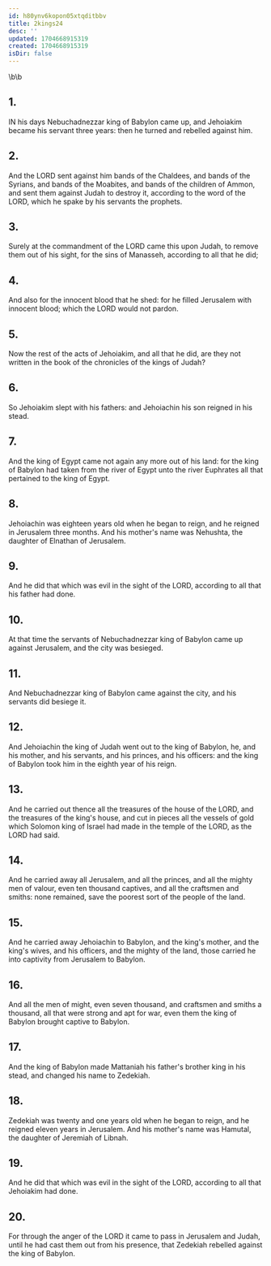 ```yaml
---
id: h80ynv6kopon05xtqditbbv
title: 2kings24
desc: ''
updated: 1704668915319
created: 1704668915319
isDir: false
---
```

\b\b
## 1.
IN his days Nebuchadnezzar king of Babylon came up, and Jehoiakim became his servant three years: then he turned and rebelled against him.
## 2.
And the LORD sent against him bands of the Chaldees, and bands of the Syrians, and bands of the Moabites, and bands of the children of Ammon, and sent them against Judah to destroy it, according to the word of the LORD, which he spake by his servants the prophets.
## 3.
Surely at the commandment of the LORD came this upon Judah, to remove them out of his sight, for the sins of Manasseh, according to all that he did;
## 4.
And also for the innocent blood that he shed: for he filled Jerusalem with innocent blood; which the LORD would not pardon.
## 5.
Now the rest of the acts of Jehoiakim, and all that he did, are they not written in the book of the chronicles of the kings of Judah?
## 6.
So Jehoiakim slept with his fathers: and Jehoiachin his son reigned in his stead.
## 7.
And the king of Egypt came not again any more out of his land: for the king of Babylon had taken from the river of Egypt unto the river Euphrates all that pertained to the king of Egypt.
## 8.
Jehoiachin was eighteen years old when he began to reign, and he reigned in Jerusalem three months.  And his mother's name was Nehushta, the daughter of Elnathan of Jerusalem.
## 9.
And he did that which was evil in the sight of the LORD, according to all that his father had done.
## 10.
At that time the servants of Nebuchadnezzar king of Babylon came up against Jerusalem, and the city was besieged.
## 11.
And Nebuchadnezzar king of Babylon came against the city, and his servants did besiege it.
## 12.
And Jehoiachin the king of Judah went out to the king of Babylon, he, and his mother, and his servants, and his princes, and his officers: and the king of Babylon took him in the eighth year of his reign.
## 13.
And he carried out thence all the treasures of the house of the LORD, and the treasures of the king's house, and cut in pieces all the vessels of gold which Solomon king of Israel had made in the temple of the LORD, as the LORD had said.
## 14.
And he carried away all Jerusalem, and all the princes, and all the mighty men of valour, even ten thousand captives, and all the craftsmen and smiths: none remained, save the poorest sort of the people of the land.
## 15.
And he carried away Jehoiachin to Babylon, and the king's mother, and the king's wives, and his officers, and the mighty of the land, those carried he into captivity from Jerusalem to Babylon.
## 16.
And all the men of might, even seven thousand, and craftsmen and smiths a thousand, all that were strong and apt for war, even them the king of Babylon brought captive to Babylon.
## 17.
And the king of Babylon made Mattaniah his father's brother king in his stead, and changed his name to Zedekiah.
## 18.
Zedekiah was twenty and one years old when he began to reign, and he reigned eleven years in Jerusalem.  And his mother's name was Hamutal, the daughter of Jeremiah of Libnah.
## 19.
And he did that which was evil in the sight of the LORD, according to all that Jehoiakim had done.
## 20.
For through the anger of the LORD it came to pass in Jerusalem and Judah, until he had cast them out from his presence, that Zedekiah rebelled against the king of Babylon.
